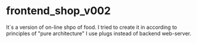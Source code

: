 # frontend_shop_v002
It`s a version of on-line shpo of food. I tried to create it in according to principles of "pure architecture"
  I use plugs instead of backend web-server.
